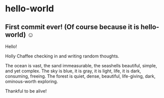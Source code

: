 # hello-world

## First commit ever! (Of course because it is hello-world) :relaxed:
Hello!

Holly Chaffee checking in and writing random thoughts.

The ocean is vast, the sand immeasurable, the seashells beautiful, simple, and yet complex.
The sky is blue, it is gray, it is light, life, it is dark, consuming, freeing.
The forest is quiet, dense, beautiful, life-giving, dark, ominous-worth exploring.

Thankful to be alive!
